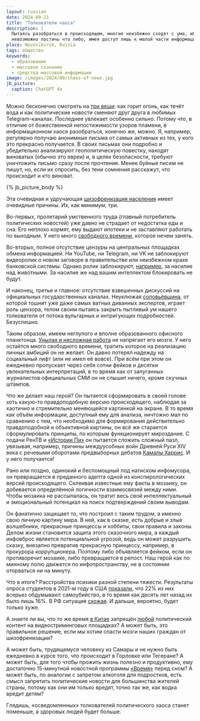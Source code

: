 ```yaml
---
layout: russian
date: 2024-09-21
title: "Толкователи хаоса"
description: |
  Пытаясь разобраться в происходящем, многие неизбежно сходят с ума, ибо
  невозможно постичь что либо, имея доступ лишь к малой части информации.
place: Novosibirsk, Russia
tags: общество
keywords:
  - образование
  - массовое сознание
  - средства массовой информации
image: /images/2024/09/chaos-of-news.jpg
jb_picture:
  caption: ChatGPT 4o
---
```


Можно бесконечно смотреть на [три вещи][три]: как горит огонь, как течёт вода и как
политические новости сменяют друг друга в любимых Telegram-каналах. Последнее
увлекает особенно сильно. Потому что, в отличие от божественной непостижимости
узоров пламени, в информационном хаосе разобраться, конечно же, можно. Я,
например, регулярно получаю анонимные письма от самых активных из тех, у кого
это прекрасно получается. В своих письмах они подробно и убедительно
анализируют геополитическую повестку, находят виноватых (обычно это евреи) и, в
целях безопасности, требуют уничтожить письмо сразу после прочтения. Менее
буйные писем не пишут, но, если их спросить, без тени сомнения расскажут, что
происходит и кто виноват.

<!--more-->

{% jb_picture_body %}

Эта очевидная и удручающая [шизофренизация населения][шизофренизация]
имеет очевидные причины. Их, как минимум, три.

Во-первых, пролетарий умственного труда (главный потребитель политических
новостей) уже давно не страдает от недостатка еды и сна. Его неплохо кормят,
ему выдают ипотеки и не заставляют работать по выходным. У него много
[свободного времени][свободное время],
которое нечем занять.

Во-вторых, полное отсутствие цензуры на центральных площадках обмена
информацией. Ни YouTube, ни Telegram, ни VK не заблокируют видеоролик о новом
заговоре в правительстве или неизбежном крахе банковской системы. Однако ролик
заблокируют, [например][животные], за насилие над животными. За насилие же над вашим
интеллектом блокировать не будут.

И наконец, третье и главное: отсутствие взвешенных дискуссий на официальных
государственных каналах. Неуклюжая
[соловьёвщина][соловьёвщина],
от которой тошнит уже даже самых ватных диванных экспертов, играет роль
цензора, телом своим пытаясь закрыть пытливый ум нашего толкователя от потока
вульгарных и интригующих подробностей. Безуспешно.

Таким образом, имеем неглупого и вполне образованного офисного планктонца.
[Унылая и несложная работа](https://en.wikipedia.org/wiki/Bullshit_Jobs)
не напрягает его мозги. У него остаётся много свободного
времени, тратить которое на реализацию личных амбиций он не желает.
Он давно потерял надежду на социальный лифт (или не имел её вовсе). При всём при
этом он ежедневно пропускает через себя сотни фейков и десятки увлекательных
интерпретаций, в то время как от запуганных журналистов официальных СМИ он не
слышит ничего, кроме скучных штампов.

Что же делает наш герой? Он пытается сформировать в своей голове хоть какую-то
правдоподобную версию происходящего, наблюдая за хаотично и стремительно
меняющейся картинкой на экране. В то время как объём информации, доступный ему
для анализа, ничтожно мал по сравнению с тем, что необходимо для формирования
действительно правдоподобной и объективной картины, он всё же старается
сформулировать принципы, по которым функционирует мироздание. С подачи РенТВ
и [«Истории Пи»][пи] он пытается сложить сложный пазл, увязывая, например, причины
междуусобных войн Древней Руси XIV века с речевыми оборотами предвыборных
дебатов [Камалы Харрис][камала]. И у него получается!

Рано или поздно, одинокий и беспомощный под натиском инфомусора, он превращается
в преданного адепта одной из конспирологических версий происходящего.
Склеивая известные ему факты в мозаику, он добивается определённой логичности
взаимосвязей между ними. Чтобы мозаика не рассыпалась, он тратит весь свой
интеллектуальный и эмоциональный потенциал на поиск подтверждений своим
выводам.

Он фанатично защищает то, что построил с таким трудом, а именно свою личную
картину мира. В ней, как в сказке, есть добрые и злые волшебники, прекрасные
принцессы и хоббиты, свои правила и законы. Делом жизни становится защита этого
сказочного мира, а каждый инфовброс является потенциальной угрозой, ведь он
может разрушить сказку, внезапно превратив прекрасную принцессу, например, в
прокурора коррупционера. Поэтому либо объявляется фейком, если он противоречит мозаике,
либо превращается в репост. Наш герой как по минному полю движется по
инфопространству, не в состоянии оторваться ни на минуту.

Что в итоге? Расстройства психики разной степени тяжести. Результаты опроса
студентов в 2021-м году в США [показали][сша-здоровье],
что 22% из них всерьез обдумывают самоубийство, в то время как десять лет назад
их было лишь 16%. В РФ ситуация
[схожая][рф-здоровье]. И дальше, вероятно, будет только хуже.

А знаете ли вы, что то же время [в Китае][китай-цензура] запрещён
[любой][запрет] политический контент на
видеостриминговых площадках? А может быть, это правильное решение, если мы
хотим спасти мозги наших граждан от шизофренизации?

А может быть, трудящемуся человеку из Самары и не нужно быть ежедневно в курсе того, что происходит в
Горловке или Тегеране? А может быть, для того чтобы прожить жизнь полезно и
продуктивно, ему достаточно 15-минутной новостной программы [«Время»][время] перед сном?
А может быть, по аналогии с запретом алкоголя для подростков, есть смысл
запретить политические новости для большинства жителей страны, потому как они
им только вредят, точно так же, как водка вредит детям?

Глядишь, «осведомленных» толкователей политического хаоса
станет поменьше, а здоровых людей будет больше.

[три]: https://neolurk.org/wiki/%D0%91%D0%B5%D1%81%D0%BA%D0%BE%D0%BD%D0%B5%D1%87%D0%BD%D0%BE_%D0%BC%D0%BE%D0%B6%D0%BD%D0%BE_%D1%81%D0%BC%D0%BE%D1%82%D1%80%D0%B5%D1%82%D1%8C_%D0%BD%D0%B0_%D1%82%D1%80%D0%B8_%D0%B2%D0%B5%D1%89%D0%B8
[рф-здоровье]: https://www.mediasphera.ru/issues/zhurnal-nevrologii-i-psikhiatrii-im-s-s-korsakova/2013/9/031997-7298201391
[сша-здоровье]: https://www.pewtrusts.org/en/trend/archive/fall-2023/americas-mental-health-crisis
[соловьёвщина]: https://semnasem.org/posts/2019/08/06/solovevshina-lidiruet-no-ne-vladeet-umam-rossiyan
[свободное время]: https://incrussia.ru/news/free-time-make-you-unhappy/
[китай-цензура]: https://ru.wikipedia.org/wiki/%D0%A6%D0%B5%D0%BD%D0%B7%D1%83%D1%80%D0%B0_%D0%B2_%D0%9A%D0%B8%D1%82%D0%B0%D0%B5
[запрет]: https://rtvi.com/stories/oni-voobshhe-ne-paryatsya-kak-rabotaet-kitajskij-internet/
[шизофренизация]: https://neolurk.org/wiki/%D0%A8%D0%B8%D0%B7%D0%BE%D1%84%D1%80%D0%B5%D0%BD%D0%B8%D0%B7%D0%B0%D1%86%D0%B8%D1%8F_%D0%BD%D0%B0%D1%81%D0%B5%D0%BB%D0%B5%D0%BD%D0%B8%D1%8F
[животные]: https://habr.com/ru/news/464627/
[пи]: https://www.youtube.com/@stori3.14
[камала]: https://ru.wikipedia.org/wiki/%D0%A5%D0%B0%D1%80%D1%80%D0%B8%D1%81,_%D0%9A%D0%B0%D0%BC%D0%B0%D0%BB%D0%B0
[время]: https://ru.wikipedia.org/wiki/%D0%92%D1%80%D0%B5%D0%BC%D1%8F_(%D1%82%D0%B5%D0%BB%D0%B5%D0%BF%D1%80%D0%BE%D0%B3%D1%80%D0%B0%D0%BC%D0%BC%D0%B0)